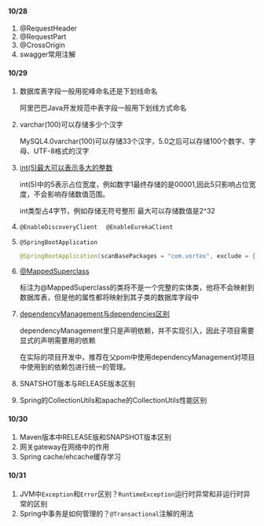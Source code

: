 #### 10/28

1. @RequestHeader
2. @RequestPart
3. @CrossOrigin
4. swagger常用注解

#### 10/29

1. 数据库表字段一般用驼峰命名还是下划线命名

   阿里巴巴Java开发规范中表字段一般用下划线方式命名

2. varchar(100)可以存储多少个汉字

   MySQL4.0varchar(100)可以存储33个汉字，5.0之后可以存储100个数字、字母、UTF-8格式的汉字

3. [int(5)最大可以表示多大的整数](https://juejin.im/post/6844903817109045256)

   int(5)中的5表示占位宽度，例如数字1最终存储的是00001,因此5只影响占位宽度，不会影响存储数值范围。

   int类型占4字节，例如存储无符号整形 最大可以存储数值是2^32

4. `@EnableDiscoveryClient  ` `@EnableEurekaClient`

5. `@SpringBootApplication`

   ```java
   @SpringBootApplication(scanBasePackages = "com.vortex", exclude = {HibernateJpaAutoConfiguration.class, JpaRepositoriesAutoConfiguration.class })
   ```

6. [@MappedSuperclass](https://blog.csdn.net/heardy/article/details/7924192)

   标注为@MappedSuperclass的类将不是一个完整的实体类，他将不会映射到数据库表，但是他的属性都将映射到其子类的数据库字段中

7. [dependencyManagement与dependencies区别](https://www.jianshu.com/p/c8666474cf9a)

   dependencyManagement里只是声明依赖，并不实现引入，因此子项目需要显式的声明需要用的依赖

   在实际的项目开发中，推荐在父pom中使用dependencyManagement对项目中使用到的依赖包进行统一的管理。

8. SNATSHOT版本与RELEASE版本区别

9. Spring的CollectionUtils和apache的CollectionUtils性能区别

#### 10/30

1. Maven版本中RELEASE版和SNAPSHOT版本区别
2. 网关gateway在网络中的作用
3. Spring cache/ehcache缓存学习

#### 10/31

1. JVM中`Exception`和`Error`区别？`RuntimeException`运行时异常和非运行时异常的区别
2. Spring中事务是如何管理的？`@Transactional`注解的用法



